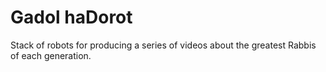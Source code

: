 # Gadol haDorot
Stack of robots for producing a series of videos about the greatest Rabbis of each generation.
